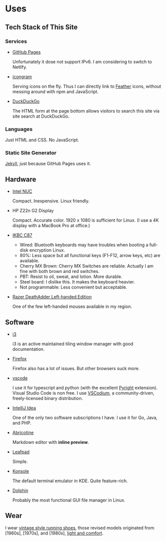 # Uses

## Tech Stack of This Site

### Services

- [GitHub Pages](https://pages.github.com/)

    Unfortunately it dose not support IPv6.
    I am considering to switch to Netlify.

- [icongram](https://icongr.am/)

    Serving icons on the fly.
    Thus I can directly link to [Feather] icons, without messing around with npm and JavaScript.

- [DuckDuckGo](https://html.duckduckgo.com/html/)

    The HTML form at the page bottom allows visitors to search this site via site search at DuckDuckGo.

[Feather]: https://feathericons.com/

### Languages

Just HTML and CSS.
No JavaScript.

### Static Site Generator

[Jekyll](https://jekyllrb.com/), just because GitHub Pages uses it.

## Hardware

- [Intel NUC](https://www.intel.com/content/www/us/en/products/boards-kits/nuc.html)

    Compact. Inexpensive. Linux friendly.

- HP Z22n G2 Display

    Compact. Accurate color. 1920 x 1080 is sufficient for Linux.
    (I use a 4K display with a MacBook Pro at office.)

- [IKBC C87](https://www.ikbckeyboard.com/product-page/c87)

    * Wired: Bluetooth keyboards may have troubles when booting a full-disk encryption Linux.
    * 80%: Less space but all functional keys (F1-F12, arrow keys, etc) are available.
    * Cherry MX Brown: Cherry MX Switches are reliable. Actually I am fine with both brown and red switches.
    * PBT: Resist to oil, sweat, and lotion. More durable.
    * Steel board: I dislike this. It makes the keyboard heavier.
    * Not programmable: Less convenient but acceptable.

- [Razer DeathAdder Left-handed Edition](https://www.razer.com/eu-en/gaming-mice/razer-deathadder-left-handed-edition)

    One of the few left-handed mouses available in my region.

## Software

- [i3](https://i3wm.org/)

    i3 is an active maintained tiling window manager with good documentation.

- [Firefox](https://www.mozilla.org/)

    Firefox also has a lot of issues.
    But other browsers suck more.

- [vscode](https://github.com/microsoft/vscode)

    I use it for typescript and python (with the excellent [Pyright] extension).
    Visual Studio Code is non free.
    I use [VSCodium], a community-driven, freely-licensed binary distribution.

- [IntelliJ Idea](https://www.jetbrains.com/idea/)

    One of the only two software subscriptions I have.
    I use it for Go, Java, and PHP.

- [Abricotine](https://abricotine.brrd.fr/)

    Markdown editor with **inline preview**.

- [Leafpad](https://en.wikipedia.org/wiki/Leafpad)

    Simple.

- [Konsole](https://konsole.kde.org/)

    The default terminal emulator in KDE.
    Quite feature-rich.

- [Dolphin](https://kde.org/applications/en/system/org.kde.dolphin)

    Probably the most functional GUI file manager in Linux.

[Pop!_OS]: https://support.system76.com/articles/difference-between-pop-ubuntu/
[Devuan]: https://devuan.org/
[Fedora]: https://getfedora.org/
[Arch]: https://www.archlinux.org/
[Pyright]: https://github.com/microsoft/pyright
[VSCodium]: https://vscodium.com/

## Wear

I wear [vintage style running shoes][thedeffest], those revised models originated from [1960s], [1970s], and [1980s], [light and comfort][ad].

[thedeffest]: https://www.thedeffest.com/
[60s]: /uses/mexico-66.jpg "https://www.onitsukatiger.com/system/static/39dbf4ad139bf877663cb601ad40e373.jpg"
[70s]: /uses/comp-100.jpg "https://www.thedeffest.com/vintage-ads/new-balance-100-w100-vintage-sneaker-ad-from-1979"
[80s]: /uses/nb-420.jpg "https://i.ebayimg.com/images/g/ApEAAOSwd7Fb-MP7/s-l1600.jpg"
[ad]: /uses/nb-ads.jpg "https://images.squarespace-cdn.com/content/v1/5ab94f5e3c3a536987d16ce5/1586282359719-W9JJP53TVVP0EAJVXOLJ/ke17ZwdGBToddI8pDm48kGNEFA4rC7c0McDIySn7RjkUqsxRUqqbr1mOJYKfIPR7LoDQ9mXPOjoJoqy81S2I8N_N4V1vUb5AoIIIbLZhVYxCRW4BPu10St3TBAUQYVKcPlG31PR0Q5DeNaNXE1QnS_LzyNcqI129vtg_t5azkwh6fx-4rvXr20Sq8_feGDMO/New+Balance+1982+vintage+sneaker+ad+%40+The+Deffest?format=1500w"
